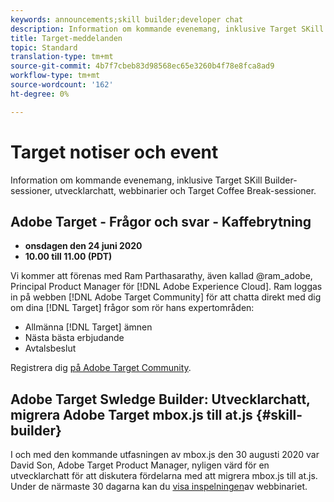```yaml
---
keywords: announcements;skill builder;developer chat
description: Information om kommande evenemang, inklusive Target SKill Builder-sessioner, utvecklarchatt, webbinarier och Target Coffee Break-sessioner.
title: Target-meddelanden
topic: Standard
translation-type: tm+mt
source-git-commit: 4b7f7cbeb83d98568ec65e3260b4f78e8fca8ad9
workflow-type: tm+mt
source-wordcount: '162'
ht-degree: 0%

---
```



# Target notiser och event

Information om kommande evenemang, inklusive Target SKill Builder-sessioner, utvecklarchatt, webbinarier och Target Coffee Break-sessioner.

## Adobe Target - Frågor och svar - Kaffebrytning

* **onsdagen den 24 juni 2020**
* **10.00 till 11.00 (PDT)**

Vi kommer att förenas med Ram Parthasarathy, även kallad @ram_adobe, Principal Product Manager för [!DNL Adobe Experience Cloud]. Ram loggas in på webben [!DNL Adobe Target Community] för att chatta direkt med dig om dina [!DNL Target] frågor som rör hans expertområden:

* Allmänna [!DNL Target] ämnen
* Nästa bästa erbjudande
* Avtalsbeslut

Registrera dig [på Adobe Target Community](https://experienceleaguecommunities.adobe.com/t5/adobe-target-discussions/at-community-q-amp-a-coffee-break-6-24-ram-parthasarathy/td-p/367286).

## Adobe Target Swledge Builder: Utvecklarchatt, migrera Adobe Target mbox.js till at.js {#skill-builder}

I och med den kommande utfasningen av mbox.js den 30 augusti 2020 var David Son, Adobe Target Product Manager, nyligen värd för en utvecklarchatt för att diskutera fördelarna med att migrera mbox.js till at.js. Under de närmaste 30 dagarna kan du [visa inspelningen](https://seminars.adobeconnect.com/ptdo6mfo6qn6/?proto=true)av webbinariet.